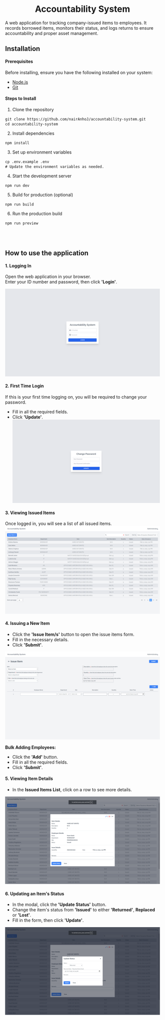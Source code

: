 <div align="center">
<h1>Accountability System</h1>
</div>

A web application for tracking company-issued items to employees. It records borrowed items, monitors their status, and logs returns to ensure accountability and proper asset management.
<br/>

## Installation

#### Prerequisites
Before installing, ensure you have the following installed on your system:
- [Node.js](https://nodejs.org/en)
- [Git](https://git-scm.com/downloads)

#### Steps to Install
1. Clone the repository

~~~
git clone https://github.com/nairAnhoJ/accountability-system.git
cd accountability-system
~~~

2. Install dependencies
~~~
npm install
~~~

3. Set up environment variables
~~~
cp .env.example .env
# Update the environment variables as needed.
~~~

4. Start the development server
~~~
npm run dev
~~~

5. Build for production (optional)
~~~
npm run build
~~~

6. Run the production build
~~~
npm run preview
~~~

<br/>
<br/>

## How to use the application

#### **1. Logging In**
Open the web application in your browser.  
Enter your ID number and password, then click **'Login'**.

![Login Page](docs/images/login.png)

#### **2. First Time Login**
If this is your first time logging on, you will be required to change your password.
- Fill in all the required fields.
- Click **'Update'**.
![Change Password Page](docs/images/change-password.png)

#### **3. Viewing Issued Items**
Once logged in, you will see a list of all issued items.
![Issued Item List](docs/images/issued-item.png)

#### **4. Issuing a New Item**
- Click the **'Issue Item/s'** button to open the issue items form.
- Fill in the necessary details.
- Click **'Submit'**.

![Issued Item Add Form](docs/images/issued-item-add.png)

**Bulk Adding Employees:**  
- Click the **'Add'** button.
- Fill in all the required fields.
- Click **'Submit'**.


#### **5. Viewing Item Details**
- In the **Issued Items List**, click on a row to see more details.

![Issued Item More Details](docs/images/issued-item-more-details.png)


#### **6. Updating an Item's Status**
- In the modal, click the **'Update Status'** button.
- Change the item's status from **'Issued'** to either **'Returned'**, **Replaced** or **'Lost'**.
- Fill in the form, then click **'Update'**.

![Issued Item Update Status](docs/images/issued-item-update-status.png)